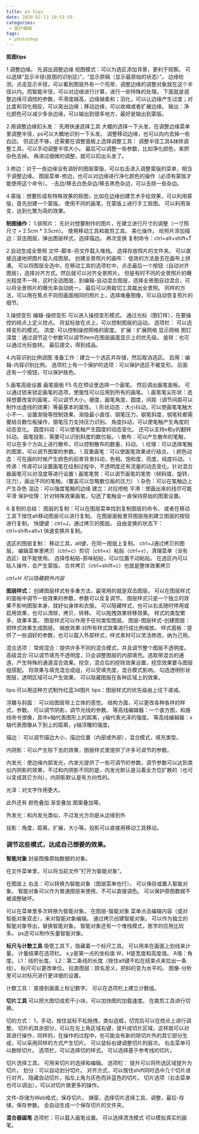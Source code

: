 ```yaml
---
title: ps tips
date: 2020-02-13 19:53:59
categories:
 - 图片编辑
tags:
 - photoshop
---
```

**抠图tips**

1.调整边缘。
 先调出调整边缘
 视图模式：可以为选区添加背景，更利于观察。
 可以选择“显示半径(抠图的识别区)”，“显示原稿（显示最原始的状态）”。
边缘检测，点击显示半径，可以看到图层外有一个亮带，调整边缘的调整对象就在这个半径以内。而智能半径，可以对边缘进行计算，进行一些特殊的处理。
下面就是调整边缘可调控的参数，平滑度越高，边缘越柔和；羽化，可以让边缘产生过度；对比度和羽化相反，可以突出边缘；移动边缘，可以收缩或者扩展边缘。
输出：净化颜色可以减少多余边缘，可以输出到很多地方，最好是输出到蒙版。

2.用调整边缘扣头发：
先用快速选择工具 大概的选择一下头发，在调整边缘菜单里调整半径，ps可以大概地识别一下头发。
调整移动边缘，也可以向内去掉一些白边。
但这还不够，还需要在调整面板上选择调整工具：
调整半径工具&抹除调整工具，可以手动调整半径大小。
最后可以调整一些参数，比如净化颜色，来把杂色去掉。
再进过细微的调整，就可以扣出头发了。

3.修边：对于一些边缘没有调好的图层蒙版，可以右击进入调整蒙版的菜单，相当于调整边缘。
图层菜单-修边，也可以对边缘进行净化颜色的操作（必须有蒙版才能使用这个命令）。
-去边/移去白色杂边/移去黑色杂边，可以去除一些杂边。

4.蒙版：想要形成有特殊效果的抠图，比如在边缘创建艺术手绘效果，可以利用蒙版，首先创建一个蒙版。
使用不同的画笔，在蒙版上进行手工抠图。
可以利用渐变，达到化繁为简的效果。

**制图操作：**
1.排照片：
先针对想要制作的图片，在建立进行尺寸的调整（一寸照尺寸 = 2.5cm * 3.5cm）。
使用移动工具和裁剪工具。
美化操作。
给照片添加描边：双击图层，弹出图层样式，选择描边。
再次变换 复制命令：ctrl+alt+shift+T

2.自动生成全景照
文件-脚本-将文件载入堆栈。
选择存放照片的文件夹。
可以直接迅速地把图片载入成图层。
创建全景照片的画布：
低效的方法是去在画布上拼凑。
可以将图层全选中，在移动工具的选项栏中，点击最后一个按钮（自动对齐图层），选择对齐方式，然后就可以对齐全景照片。
但是有时不同的全景照片的曝光程度不一样，这时全选图层，到编辑-自动混合图层，选择全景图自动混合，可以将全景照片的曝光率自动统一。
最后可以用裁切工具裁出全景照。
同样的方法，可以用在焦点不同但画面相同的照片上，选择堆叠图像，可以自动恢复照片的细节。

3.操控变形
编辑-操控变形 可以进入操控变形模式。
通过光标（图钉样），在要操控的结点上定义控点。
将鼠标放在点上，可以控制图层的运动。
选项栏：
可以选择变形的模式。
浓度: 可以控制操控网格的密度。
扩展：扩展网格
显示网格
图钉深度：通过调节这个参数可以调节item在图层画面显示上的优先级。
旋转：也可以通过光标旋转。
最后提交，得到成品。

4.内容识别比例调图
准备工作：建立一个选区并存储，然后取消选区。
启用：编辑-内容识别比例。
选项栏上有一个保护的选项：可以保护选区不被变形。
后面还有一个按钮，可以保护肤色。

5.画笔高级设置
画笔面板 F5
先在预设里选择一个画笔。
然后调出画笔面板。
可以通过锁来锁定画笔的选项，使属性可以应用到所有的画笔。
\\
画笔笔尖形状：选择想要改变的画笔，可以调节大小，硬度，画笔角度，圆度，间距（调节间距可以制作出虚线的效果）等最基本的属性。
\\
形状动态：大小抖动，可以使画笔笔触大小不一、设置渐隐等控制效果、渐隐最小直径、钢笔压力，钢笔斜度，钢笔轮都需要结合数位板操作，钢笔压力支持压力识别。
角度抖动，可以使笔触产生角度的动态变化。
圆度抖动：可以使笔触产生圆度的动态变化。
还可以支持x和y的翻转抖动。
画笔投影，需要可以识别斜度的数位板。
\\
散布：可以产生散布的笔触，可以在多个方向上进行散布，可以控制散布的数量，抖动。
\\
纹理：可以选择笔触的图案，可以调节图案的参数。
\\
双重画笔：可以使画笔效果进行结合。
\\
颜色动态：可在画的时候产生颜色的前景背景抖动，色相，饱和度，亮度，纯度抖动。
\\
传递：传递可以设置画笔在绘制过程中，不透明度还有流量的动态变化。针对混合器画笔可以对湿度等进行设置
\\
画笔笔势：可以调节画笔的笔势（倾斜值，旋转，压力），画出不同的笔触。（覆盖可以忽略数位板的压力）
\\
杂色：可以在笔触边上产生杂色
湿边：可以强度笔触的边缘
建立：对应喷枪
平滑：使画出来的线尽可能平滑
保护纹理：针对特殊效果画笔，勾选了笔触会一直保持原始的图案设置。

6.复制的总结：
图层的复制：可以在图层菜单找到复制图层的命令。
或者在移动工具下按住alt移动图层可以进行复制。
在图层面板里将图层拖到建立图层的按钮进行复制。
快捷键：ctrl+J，通过拷贝的图层。
自由变换的状态下：ctrl+shift+alt+t 快速变换并复制。

选区的图层复制：
移动工具，alt键，在同一图层上复制。
ctrl+J通过拷贝的图层。
编辑菜单里拷贝（ctrl+c）剪切（ctrl+x）粘贴（ctrl+v），清理菜单（没有选区）就不能使用。
选择性粘贴-原味粘贴，可以位置不动粘贴。
在选区内可以贴入操作，会产生蒙版。
合并拷贝（ctrl+shift+c）也就是整体效果拷贝

*ctrl+H 可以隐藏额外内容*

**图层样式：**
创建图层样式有多重方法，最常用的就是双击图层。
可以在图层样式的面板中调节一些效果的参数，参数可以反复调节。
图层样式只是一个独立的效果不影响图层本身，就好似身体和衣服。
可以隐藏样式，也可以右击随时停用或启用效果，也可以清除，拷贝，转移。
可以拖拽效果转移效果。
样式的类型繁多，效果丰富。
图层样式可以作用于任何类型图层。
图层-图层样式-创建图层：把样式效果生成图层。
缩放效果:对所有样式效果进行成比例缩放。
样式面板：提供了一些调好的参数，也可以载入外部样式，样式素材可以灵活修改，纳为己用。

混合选项：
常规混合：提供许多不同的混合模式，并且调节整个图层不透明度。
高级混合:可以调节填充不透明度，只会调整图层的内部填充。选取带混合的通道，产生特殊的通道混合效果。挖空，混合后的挖除效果设置，挖空效果要与图层组搭配。
将效果与填充混合成组，可以受填充度，混合模式影响。
勾选透明形状图层，透明区域可以产生效果。
可以隐藏图层在各种区域上的效果。

tips:可以用这种方式制作红蓝3d图片
tips：图层样式的优先级由上往下递减。

浮雕与斜面：
可以给图层带上立体的感觉。
结构方面，可以更改各种各样的样式，参数。
可以调节阴影，调节光线的参数。
等高线编辑器：一个直方图，和曲线命令很像，其中x轴代表图形上的距离，y轴代表光泽的强度。
等高线编辑器：x轴代表图像从下到上的距离，y轴浮雕的强度。

描边：
可以调节描边大小，描边位置（内部或外部），混合模式，填充类型。

内阴影：可以产生陷下去的效果，图层样式里提供了许多可调节的参数。

内发光：使边缘内部发光，内发光提供了一些可调节的参数，调节参数可以达到类似内阴影的效果，不过和内阴影不同的是，内发光默认是沿着全方位扩散的（也可以变成其它方向），内阴影默认是有方向性的。

光泽：对文字作用更大。

此外还有
颜色叠加
渐变叠加
图案叠加等。

外发光：和内发光类似，不过发光方向是从边缘到外

投影：角度，距离，扩展，大小等。投影可以直接用移动工具移动。

### 调节这些模式，达成自己想要的效果。


**智能对象**
封装图像原始数据的对象。

在文件菜单里，可以将当前文件“打开为智能对象”。

在图层上 右击：可以转换为智能对象（图层菜单也行）。
可以保存或置入智能对象。
智能对象可以作为普通图层来使用，不可以直接调色。
可以保护原图数据不被调整破坏。

可以在菜单里多次转换为智能对象。
在图层-智能对象 菜单点击编辑内容（或对智能对象双击），来对智能对象编辑。
通过拷贝创建智能对象。
可以作为独立的智能对象导出，替换智能对象。
智能对象还有一个堆栈模式，医学的应用比较多。
ps还可以制作矢量智能对象。

**标尺与计数工具**
吸管工具下，隐藏着一个标尺工具。
可以用来在画面上划线来计量。
计量结果在选项栏。
x,y是第一点的坐标值
W，H是宽度和高度值。
A值：角度。
L1：线的长度。
L2：第二条线的长度（按住alt键不松在结束点来拉出一条线）。
标尺可以更改单位。
拉直图层：顾名思义，把斜的变为水平的。
图像-分析里可以对标尺进行更详细的设置。

计数工具：
直接到画面上标记数字。
可以在选项栏上建立计数组。

**切片工具**
可以把大图切成若干小块，可以加快图的加载速度。
在裁剪工具进行切换。

切的方式：
1，手动，按住鼠标不松拖拽，类似选框，切完后可以在控点上进行调整。
切片的其余部分，可以在左上角区域右键，提升成切片区域，这样就可以对其进行操作，同样的，在操作的过程中，也可能会有新的除切片外的其它部分生成，可以采用同样的方式产生切片。
可以鼠标右键调整切片的层次。
右击菜单可以删除切片。
选项栏，可以选择切的样式。
可以选择基于参考线的切片。

切片选择工具。
可用来切片的选择和编辑。
选项栏：
提升可以将所选区域提升为切片。
划分：可以自动划分切片。
对齐方式，可以按住shift同时选中几个切片进行对齐。
隐藏自动切片，指左上角为灰色而非蓝色的切片。
切片选项（右击菜单也可以调出），可以对切片做更多的操作。

文件-存储为Web格式，保存切片。
弹窗，选择切片选择工具，调整，最后-存储，保存参数。
会自动生成一个保存切片的文件夹。

**混合器画笔**
选项栏：可以载入画笔设置。
可以选择清洗模式
可以模拟真实的画笔。